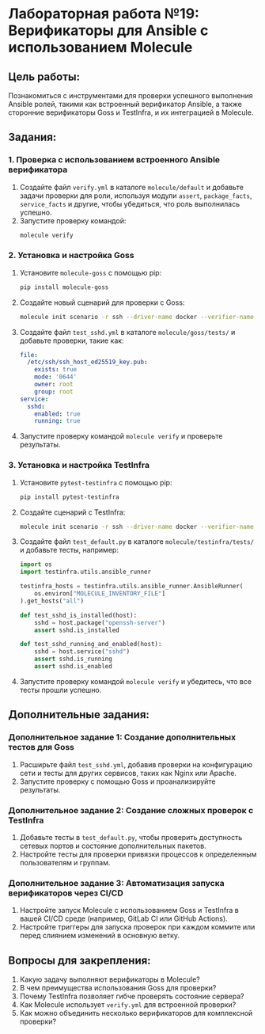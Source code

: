 
# Лабораторная работа №19: Верификаторы для Ansible с использованием Molecule

## Цель работы:
Познакомиться с инструментами для проверки успешного выполнения Ansible ролей, такими как встроенный верификатор Ansible, а также сторонние верификаторы Goss и TestInfra, и их интеграцией в Molecule.

## Задания:

### 1. Проверка с использованием встроенного Ansible верификатора
1. Создайте файл `verify.yml` в каталоге `molecule/default` и добавьте задачи проверки для роли, используя модули `assert`, `package_facts`, `service_facts` и другие, чтобы убедиться, что роль выполнилась успешно.
2. Запустите проверку командой:
   ```bash
   molecule verify
   ```

### 2. Установка и настройка Goss
1. Установите `molecule-goss` с помощью pip:
   ```bash
   pip install molecule-goss
   ```
2. Создайте новый сценарий для проверки с Goss:
   ```bash
   molecule init scenario -r ssh --driver-name docker --verifier-name goss
   ```
3. Создайте файл `test_sshd.yml` в каталоге `molecule/goss/tests/` и добавьте проверки, такие как:
   ```yaml
   file:
     /etc/ssh/ssh_host_ed25519_key.pub:
       exists: true
       mode: '0644'
       owner: root
       group: root
   service:
     sshd:
       enabled: true
       running: true
   ```
4. Запустите проверку командой `molecule verify` и проверьте результаты.

### 3. Установка и настройка TestInfra
1. Установите `pytest-testinfra` с помощью pip:
   ```bash
   pip install pytest-testinfra
   ```
2. Создайте сценарий с TestInfra:
   ```bash
   molecule init scenario -r ssh --driver-name docker --verifier-name testinfra
   ```
3. Создайте файл `test_default.py` в каталоге `molecule/testinfra/tests/` и добавьте тесты, например:
   ```python
   import os
   import testinfra.utils.ansible_runner
   
   testinfra_hosts = testinfra.utils.ansible_runner.AnsibleRunner(
       os.environ["MOLECULE_INVENTORY_FILE"]
   ).get_hosts("all")
   
   def test_sshd_is_installed(host):
       sshd = host.package("openssh-server")
       assert sshd.is_installed
   
   def test_sshd_running_and_enabled(host):
       sshd = host.service("sshd")
       assert sshd.is_running
       assert sshd.is_enabled
   ```
4. Запустите проверку командой `molecule verify` и убедитесь, что все тесты прошли успешно.

## Дополнительные задания:

### Дополнительное задание 1: Создание дополнительных тестов для Goss
1. Расширьте файл `test_sshd.yml`, добавив проверки на конфигурацию сети и тесты для других сервисов, таких как Nginx или Apache.
2. Запустите проверку с помощью Goss и проанализируйте результаты.

### Дополнительное задание 2: Создание сложных проверок с TestInfra
1. Добавьте тесты в `test_default.py`, чтобы проверить доступность сетевых портов и состояние дополнительных пакетов.
2. Настройте тесты для проверки привязки процессов к определенным пользователям и группам.

### Дополнительное задание 3: Автоматизация запуска верификаторов через CI/CD
1. Настройте запуск Molecule с использованием Goss и TestInfra в вашей CI/CD среде (например, GitLab CI или GitHub Actions).
2. Настройте триггеры для запуска проверок при каждом коммите или перед слиянием изменений в основную ветку.

## Вопросы для закрепления:
1. Какую задачу выполняют верификаторы в Molecule?
2. В чем преимущества использования Goss для проверки?
3. Почему TestInfra позволяет гибче проверять состояние сервера?
4. Как Molecule использует `verify.yml` для встроенной проверки?
5. Как можно объединить несколько верификаторов для комплексной проверки?
